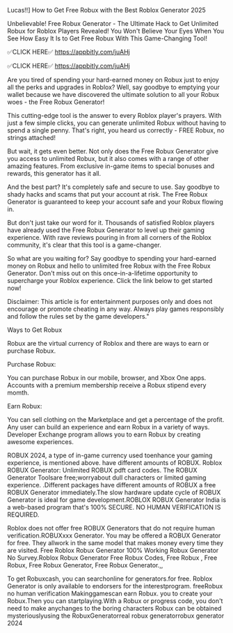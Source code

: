 Lucas!!] How to Get Free Robux with the Best Roblox Generator 2025


Unbelievable! Free Robux Generator - The Ultimate Hack to Get Unlimited Robux for Roblox Players Revealed! You Won't Believe Your Eyes When You See How Easy It Is to Get Free Robux With This Game-Changing Tool!


✅CLICK HERE✅ https://appbitly.com/juAHj


✅CLICK HERE✅ https://appbitly.com/juAHj


Are you tired of spending your hard-earned money on Robux just to enjoy all the perks and upgrades in Roblox? Well, say goodbye to emptying your wallet because we have discovered the ultimate solution to all your Robux woes - the Free Robux Generator!

This cutting-edge tool is the answer to every Roblox player's prayers. With just a few simple clicks, you can generate unlimited Robux without having to spend a single penny. That's right, you heard us correctly - FREE Robux, no strings attached!

But wait, it gets even better. Not only does the Free Robux Generator give you access to unlimited Robux, but it also comes with a range of other amazing features. From exclusive in-game items to special bonuses and rewards, this generator has it all.

And the best part? It's completely safe and secure to use. Say goodbye to shady hacks and scams that put your account at risk. The Free Robux Generator is guaranteed to keep your account safe and your Robux flowing in.

But don't just take our word for it. Thousands of satisfied Roblox players have already used the Free Robux Generator to level up their gaming experience. With rave reviews pouring in from all corners of the Roblox community, it's clear that this tool is a game-changer.

So what are you waiting for? Say goodbye to spending your hard-earned money on Robux and hello to unlimited free Robux with the Free Robux Generator. Don't miss out on this once-in-a-lifetime opportunity to supercharge your Roblox experience. Click the link below to get started now!

Disclaimer: This article is for entertainment purposes only and does not encourage or promote cheating in any way. Always play games responsibly and follow the rules set by the game developers."

Ways to Get Robux

Robux are the virtual currency of Roblox and there are ways to earn or purchase Robux.

Purchase Robux:






You can purchase Robux in our mobile, browser, and Xbox One apps.
Accounts with a premium membership receive a Robux stipend every momth.




Earn Robux:






You can sell clothing on the Marketplace and get a percentage of the profit.
Any user can build an experience and earn Robux in a variety of ways.
Developer Exchange program allows you to earn Robux by creating awesome experiences.




ROBUX 2024, a type of in-game currency used toenhance your gaming experience, is mentioned above. have different amounts of ROBUX. Roblox ROBUX Generator: Unlimited ROBUX pdft card codes. The ROBUX Generator Toolsare free;worryabout dull characters or limited gaming experience. .Different packages have different amounts of ROBUX a free ROBUX Generator immediately.The slow hardware update cycle of ROBUX Generator is ideal for game development.ROBLOX ROBUX Generator India is a web-based program that's 100% SECURE. NO HUMAN VERIFICATION IS REQUIRED.

Roblox does not offer free ROBUX Generators that do not require human verification.ROBUXxxx Generator. You may be offered a ROBUX Generator for free. They allwork in the same model that makes money every time they are visited. Free Roblox Robux Generator 100% Working Robux Generator No Survey.Roblox Robux Generator Free Robux Codes, Free Robux , Free Robux, Free Robux Generator, Free Robux Generator.,,

To get Robuxcash, you can searchonline for generators.for free. Roblox Generator is only available to endorsers for the interestprogram. freeRobux no human verification Makinggamescan earn Robux. you to create your Robux.Then you can startplaying.With a Robux or progress code, you don't need to make anychanges to the boring characters Robux can be obtained mysteriouslyusing the RobuxGeneratorreal robux generatorrobux generator 2024